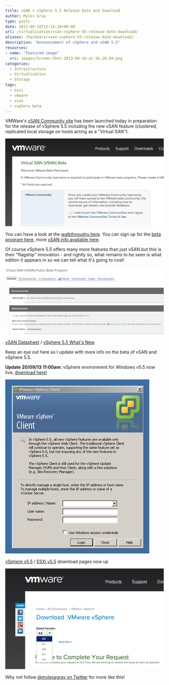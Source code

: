 ```yaml
---
title: vSAN + vSphere 5.5 Release Date and Download
author: Myles Gray
type: posts
date: 2013-09-16T15:24:19+00:00
url: /virtualisation/vsan-vsphere-55-release-date-download/
aliases: /hardware/vsan-vsphere-55-release-date-download/
description: "Announcement of vSphere and vSAN 5.5"
resources:
- name: "featured-image"
  src: images/Screen-Shot-2013-09-16-at-16.20.09.png
categories:
  - Infrastructure
  - Virtualisation
  - Storage
tags:
  - esxi
  - vmware
  - vsan
  - vsphere beta
---
```


VMWare's [vSAN Community site][1] has been launched today in preparation for the release of vSphere 5.5 including the new vSAN feature (clustered, replicated local storage on hosts acting as a "Virtual SAN").

![vSAN Public Beta Site](images/Screen-Shot-2013-09-16-at-16.07.41.png)

You can have a look at the [walkthroughs here][2]. You can sign up for the [beta program here][3], more [vSAN info available here][4].

Of course vSphere 5.5 offers many more features than just vSAN but this is their "flagship" innovation - and rightly so, what remains to be seen is what edition it appears in so we can tell what it's going to cost!

![vSAN Public Beta Website](images/Screen-Shot-2013-09-16-at-16.09.10.png)

[vSAN Datasheet][5] / [vSphere 5.5 What's New][6]

Keep an eye out here as I update with more info on the beta of vSAN and vSphere 5.5.

**Update 20/09/13 11:00am:** vSphere environment for Windows v5.5 now live, [download here!][7]

![vSphere 5.5 Windows Client](images/Screen-Shot-2013-09-20-at-11.17.36.png)

[vSphere v5.5][8] / [ESXi v5.5][9] download pages now up

![vSphere 5.5 Download Page](images/Screen-Shot-2013-09-20-at-10.04.35.png)

Why not follow [@mylesagray on Twitter][10] for more like this!

 [1]: https://communities.vmware.com/community/vmtn/beta/vsan
 [2]: https://www.vmware.com/uk/products/vsan/vsan-hol.html
 [3]: http://www.vmware.com/vsan-beta-register
 [4]: https://www.vmware.com/uk/products/vsan.html
 [5]: https://www.vmware.com/content/dam/digitalmarketing/vmware/en/pdf/products/vsan/vmware-vsan-datasheet.pdf
 [6]: https://blogs.vmware.com/vsphere/files/2013/09/vSphere-5.5-Quick-Reference-0.5.pdf
 [7]: http://vsphereclient.vmware.com/vsphereclient/1/2/8/1/6/5/0/VMware-viclient-all-5.5.0-1281650.exe
 [8]: https://customerconnect.vmware.com/downloads/details?downloadGroup=VC55U3K&productId=353&rPId=35248
 [9]: https://customerconnect.vmware.com/downloads/details?downloadGroup=ESXI55U3B&productId=353&rPId=35248
 [10]: https://twitter.com/mylesagray